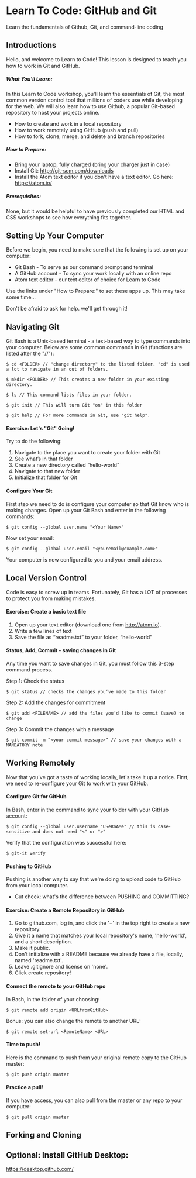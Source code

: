 # Learn To Code: GitHub and Git
Learn the fundamentals of Github, Git, and command-line coding

## Introductions
Hello, and welcome to Learn to Code! This lesson is designed to teach you how to work in Git and GitHub. 

##### What You'll Learn:
In this Learn to Code workshop, you'll learn the essentials of Git, the most common version control tool that millions of coders use while developing for the web. We will also learn how to use Github, a popular Git-based repository to host your projects online. 
- How to create and work in a local repository
- How to work remotely using GitHub (push and pull)
- How to fork, clone, merge, and delete and branch repositories

##### How to Prepare:  
- Bring your laptop, fully charged (bring your charger just in case)
- Install Git: http://git-scm.com/downloads
- Install the Atom text editor if you don't have a text editor. Go here: https://atom.io/

##### Prerequisites:
None, but it would be helpful to have previously completed our HTML and CSS workshops to see how everything fits together.

## Setting Up Your Computer
Before we begin, you need to make sure that the following is set up on your computer:
- Git Bash - To serve as our command prompt and terminal
- A GitHub account - To sync your work locally with an online repo
- Atom text editor - our text editor of choice for Learn to Code

Use the links under "How to Prepare:" to set these apps up. This may take some time...

Don't be afraid to ask for help. we'll get through it!

## Navigating Git

Git Bash is a Unix-based terminal - a text-based way to type commands into your computer. 
Below are some common commands in Git (functions are listed after the "//"):
```
$ cd <FOLDER> // "change directory" to the listed folder. "cd" is used a lot to navigate in an out of folders.
```
```
$ mkdir <FOLDER> // This creates a new folder in your existing directory.
```
```
$ ls // This command lists files in your folder.
```
```
$ git init // This will turn Git "on" in this folder
``` 
```
$ git help // For more commands in Git, use "git help".
```
#### Exercise: Let's "Git" Going!
Try to do the following:

1. Navigate to the place you want to create your folder with Git
2. See what’s in that folder
3. Create a new directory called “hello-world”
4. Navigate to that new folder
5. Initialize that folder for Git

#### Configure Your Git
First step we need to do is configure your computer so that Git know who is making changes.
Open up your Git Bash and enter in the following commands:
```
$ git config --global user.name "<Your Name>"
```
Now set your email:
```
$ git config --global user.email "<youremail@example.com>"
```
Your computer is now configured to you and your email address.

## Local Version Control
Code is easy to screw up in teams. Fortunately, Git has a LOT of processes to protect you from making mistakes.

#### Exercise: Create a basic text file

1. Open up your text editor (download one from http://atom.io).
2. Write a few lines of text
3. Save the file as “readme.txt” to your folder, “hello-world”

#### Status, Add, Commit - saving changes in Git

Any time you want to save changes in Git, you must follow this 3-step command process.

Step 1: Check the status 
```
$ git status // checks the changes you’ve made to this folder 
```
Step 2: Add the changes for commitment
```
$ git add <FILENAME> // add the files you’d like to commit (save) to change
```
Step 3: Commit the changes with a message
```
$ git commit -m “<your commit message>” // save your changes with a MANDATORY note
```

## Working Remotely
Now that you've got a taste of working locally, let's take it up a notice. First, we need to re-configure your Git to work with your GitHub.

#### Configure Git for GitHub
In Bash, enter in the command to sync your folder with your GitHub account:
```
$ git config --global user.username "USeRnAMe" // this is case-sensitive and does not need "<" or ">"
```
Verify that the configuration was successful here:
```
$ git-it verify
```
#### Pushing to GitHub
Pushing is another way to say that we're doing to upload code to GitHub from your local computer. 
- Gut check: what's the difference between PUSHING and COMMITTING?

#### Exercise: Create a Remote Repository in GitHub
1. Go to github.com, log in, and click the '+' in the top right to create a new repository.
2. Give it a name that matches your local repository's name, 'hello-world', and a short description.
3. Make it public.
4. Don't initialize with a README because we already have a file, locally, named 'readme.txt'.
5. Leave .gitignore and license on 'none'.
6. Click create repository!

#### Connect the remote to your GitHub repo
In Bash, in the folder of your choosing:
```
$ git remote add origin <URLfromGitHub>
```
Bonus: you can also change the remote to another URL:
```
$ git remote set-url <RemoteName> <URL>
```
#### Time to push!
Here is the command to push from your original remote copy to the GitHub master:
```
$ git push origin master
```
#### Practice a pull!
If you have access, you can also pull from the master or any repo to your computer:
```
$ git pull origin master
```

## Forking and Cloning


## Optional: Install GitHub Desktop: 
https://desktop.github.com/

